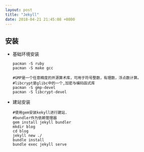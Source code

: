 ```yaml
---
layout: post
title: "Jekyll"
date: 2018-04-21 21:45:08 +0800
---
```

## 安装

* 基础环境安装

    ```shell
    pacman -S ruby
    pacman -S make gcc

    #GMP是一个任意精度的开源算术库，可用于符号整数，有理数，浮点数计算。
    #libcrypt是glibc中的一个,加密与编码函式库
    pacman -S gmp-devel 
    pacman -S libcrypt-devel 
    ```

* 建站安装

    ```shell
    #使用gem安装kekyll进行建站.
    #bundler作为依赖管理器
    gem install jekyll bundler 
    mkdir blog
    cd blog
    jekyll new ./
    bundle install
    bundle exec jekyll serve
    ```
